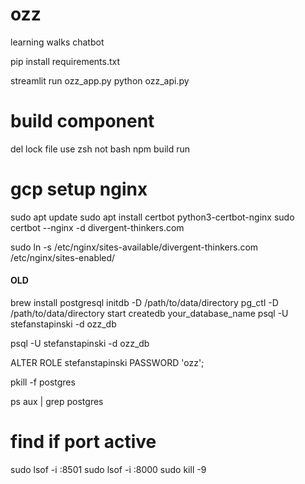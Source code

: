 # ozz
learning walks chatbot

pip install requirements.txt

streamlit run ozz_app.py
python ozz_api.py


# build component
del lock file
use zsh not bash
npm build run


# gcp setup nginx

sudo apt update
sudo apt install certbot python3-certbot-nginx
sudo certbot --nginx -d divergent-thinkers.com


sudo ln -s /etc/nginx/sites-available/divergent-thinkers.com /etc/nginx/sites-enabled/


#### OLD
brew install postgresql
initdb -D /path/to/data/directory
pg_ctl -D /path/to/data/directory start
createdb your_database_name
psql -U stefanstapinski -d ozz_db

psql -U stefanstapinski -d ozz_db

ALTER ROLE stefanstapinski PASSWORD 'ozz';



pkill -f postgres

ps aux | grep postgres
# find if port active
sudo lsof -i :8501
sudo lsof -i :8000
sudo kill -9